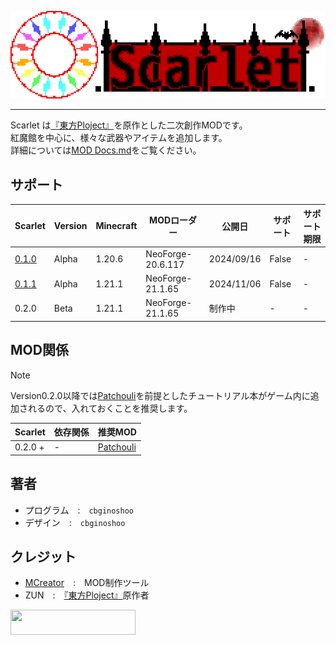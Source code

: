 [Touhou_Wiki]: https://ja.wikipedia.org/wiki/東方Project
![Scarlet Logo](/IMG/Scarlet%20Logo.png)  
___  
Scarlet は[『東方Ploject』][Touhou_Wiki]を原作とした二次創作MODです。  
紅魔館を中心に、様々な武器やアイテムを追加します。  
詳細については[MOD Docs.md](MOD%20Docs.md)をご覧ください。  
## サポート  
| Scarlet | Version | Minecraft | MODローダー | 公開日 | サポート | サポート期限 |  
----|----|----|----|----|----|----  
| [0.1.0](/NeoForge-20.6.117/scarlet-0.1.0-neoforge-1.20.6.jar) | Alpha | 1.20.6 | NeoForge-20.6.117 | 2024/09/16 | False | - |  
| [0.1.1](/NeoForge-21.1.65/scarlet-0.1.1-neoforge-1.21.1.jar) | Alpha | 1.21.1 | NeoForge-21.1.65 | 2024/11/06 | False | - |  
| 0.2.0 | Beta | 1.21.1 | NeoForge-21.1.65 | 制作中 | - | - |  
## MOD関係  
> [!NOTE]  
> Version0.2.0以降では[Patchouli](https://www.curseforge.com/minecraft/mc-mods/patchouli/files/5683901)を前提としたチュートリアル本がゲーム内に追加されるので、入れておくことを推奨します。
  
| Scarlet | 依存関係 | 推奨MOD |  
----|----|----  
| 0.2.0 + | - | [Patchouli](https://www.curseforge.com/minecraft/mc-mods/patchouli/files/5683901) |  
## 著者  
- プログラム　:　`cbginoshoo`  
- デザイン　:　`cbginoshoo`  
## クレジット  
- [MCreator](https://mcreator.net/about)　:　MOD制作ツール  
- ZUN　:　[『東方Ploject』][Touhou_Wiki]原作者  
<a href="http://www16.big.or.jp/~zun/">
  <img src="http://www16.big.or.jp/~zun/image/banner.gif" width=200 height=40>
</a>
